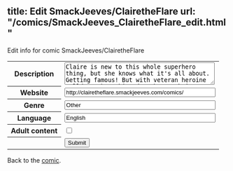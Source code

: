 title: Edit SmackJeeves/ClairetheFlare
url: "/comics/SmackJeeves_ClairetheFlare_edit.html"
---
Edit info for comic SmackJeeves/ClairetheFlare

<form name="comic" action="http://gaepostmail.appspot.com/comic/" method="post">
<table class="comicinfo">
<tr>
<th>Description</th><td><textarea name="description" cols="40" rows="3">Claire is new to this whole superhero thing, but she knows what it's all about. Getting famous! But with veteran heroine Bulldozer breathing down her neck its not going to be easy. Updates Three Days a Week! Monday, Wednesday and Friday.</textarea></td>
</tr>
<tr>
<th>Website</th><td><input type="text" name="url" value="http://clairetheflare.smackjeeves.com/comics/" size="40"/></td>
</tr>
<tr>
<th>Genre</th><td><input type="text" name="genre" value="Other" size="40"/></td>
</tr>
<tr>
<th>Language</th><td><input type="text" name="language" value="English" size="40"/></td>
</tr>
<tr>
<th>Adult content</th><td><input type="checkbox" name="adult" value="adult" /></td>
</tr>
<tr>
<th></th><td>
<input type="hidden" name="comic" value="SmackJeeves_ClairetheFlare" />
<input type="submit" name="submit" value="Submit" />
</td>
</tr>
</table>
</form>

Back to the [comic](SmackJeeves_ClairetheFlare.html).
